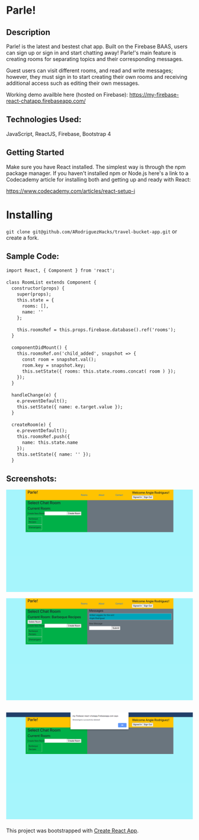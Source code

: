# Parle!

## Description
Parle! is the latest and bestest chat app. Built on the Firebase BAAS, users can sign up or sign in and start chatting away! Parle!'s main feature is creating rooms for separating topics and their corresponding messages.   

Guest users can visit different rooms, and read and write messages; however, they must sign in to start creating their own rooms and receiving additional access such as editing their own messages. 

Working demo availble here (hosted on Firebase): https://my-firebase-react-chatapp.firebaseapp.com/


## Technologies Used:

JavaScript, ReactJS, Firebase, Bootstrap 4

## Getting Started

Make sure you have React installed. The simplest way is through the npm package manager. If you haven't installed npm or Node.js here's a link to a Codecademy article for installing both and getting up and ready with React:

https://www.codecademy.com/articles/react-setup-i

# Installing

`git clone git@github.com/ARodriguezHacks/travel-bucket-app.git` or create a fork.

## Sample Code:

```
import React, { Component } from 'react';

class RoomList extends Component {
  constructor(props) {
    super(props);
    this.state = {
      rooms: [],
      name: ''
    };

    this.roomsRef = this.props.firebase.database().ref('rooms');
  }

  componentDidMount() {
    this.roomsRef.on('child_added', snapshot => {
      const room = snapshot.val();
      room.key = snapshot.key;
      this.setState({ rooms: this.state.rooms.concat( room ) });
    });
  }

  handleChange(e) {
    e.preventDefault();
    this.setState({ name: e.target.value });
  }

  createRoom(e) {
    e.preventDefault();
    this.roomsRef.push({
      name: this.state.name
    });
    this.setState({ name: '' });
  }

```

## Screenshots: 

![Parle! Landing Page](assets/images/parlechat1.png)

![Parle! Landing Page](assets/images/parlechat2.png)

![Parle! Landing Page](assets/images/parlechat3.png)
----------------------------------------

This project was bootstrapped with [Create React App](https://github.com/facebook/create-react-app).
